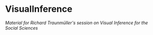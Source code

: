 # VisualInference

*Material for Richard Traunmüller's session on Visual Inference for the Social Sciences*
